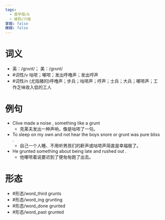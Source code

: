 ```yaml
---
tags:
  - 首字母/G
  - 级别/六级
掌握: false
模糊: false
---
```

# 词义
- 英：/ɡrʌnt/； 美：/ɡrʌnt/
- #词性/v  咕哝；嘟哝；发出呼噜声；发出哼声
- #词性/n  (尤指猪的)呼噜声；步兵；咕哝声；哼声；士兵；大兵；嘟哝声；工作乏味收入低的工人
# 例句
- Clive made a noise , something like a grunt
	- 克莱夫发出一种声响，像是咕哝了一句。
- To sleep on my own and not hear the boys snore or grunt was pure bliss .
	- 自己一个人睡、不用听男孩们的鼾声或咕哝声简直是幸福极了。
- He grunted something about being late and rushed out .
	- 他嘟哝着说要迟到了便匆匆跑了出去。
# 形态
- #形态/word_third grunts
- #形态/word_ing grunting
- #形态/word_done grunted
- #形态/word_past grunted
